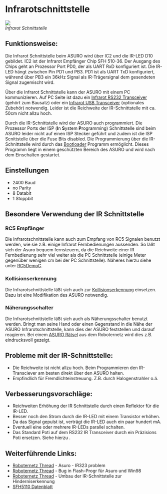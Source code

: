 # Infrarotschnittstelle

![][1]  
*Infrarot Schnittstelle*

## Funktionsweise:

Die Infrarot Schnittstelle beim ASURO wird über IC2 und die IR-LED D10 gebildet. IC2 ist der Infrarot Empfänger Chip SFH 510-36. Der Ausgang des Chips geht an Prozessor Port PD0, der als UART RxD konfiguriert ist. Die IR-LED hängt zwischen Pin PD1 und PB3. PD1 ist als UART TxD konfiguriert, während über PB3 ein 36kHz Signal als IR-Trägersignal dem gesendeten Signal zugemischt wird. 

Über die Infrarot Schnittstelle kann der ASURO mit einem PC kommunizieren. Auf PC Seite ist dazu ein [Infrarot RS232 Transceiver][2] (gehört zum Bausatz) oder ein [Infrarot USB Transceiver][3] (optionales Zubehör) notwendig. Leider ist die Reichweite der IR-Schnittstelle mit ca. 50cm nicht allzu hoch. 

Durch die IR-Schnittstelle wird der ASURO auch programmiert. Die Prozessor Ports der ISP (**I**n **S**ystem **P**rogramming) Schnittstelle sind beim ASURO leider nicht auf einen ISP Stecker geführt und zudem ist die ISP Scnittstelle über die Fuse Bits disabled. Die Programmierung über die IR-Schnittstelle wird durch das [Bootloader][4] Programm ermöglicht. Dieses Programm liegt in einem geschützten Bereich des ASURO und wird nach dem Einschalten gestartet. 

## Einstellungen

*   2400 Baud 
*   no Parity 
*   8 Databit 
*   1 Stoppbit 

## Besondere Verwendung der IR Schnittstelle

### RC5 Empfänger

Die Infrarotschnittstelle kann auch zum Empfang von RC5 Signalen benutzt werden, wie sie z.B. einige Infrarot Fernbedienungen aussenden. So läßt sich der Asuro bequem fernsteuern, da die Reichweite einer IR Fernbedienung sehr viel weiter als die PC Schnittstelle (einige Meter gegenüber wenigen cm bei der PC Schnittstelle). Näheres hierzu siehe unter [RC5DemoC][5]. 

### Kollisionserkennung

Die Infrarotschnittstelle läßt sich auch zur [Kollisionserkennung][6] einsetzen. Dazu ist eine Modifikation des ASURO notwendig. 

### Näherungsschalter

Die Infrarotschnittstelle läßt sich auch als Näherungsschalter benutzt werden. Bringt man seine Hand oder einen Gegenstand in die Nähe der ASURO Infrarotschnittstelle, kann dies der ASURO feststellen und darauf reagieren. Bei einem [ASURO Rätsel][7] aus dem Roboternetz wird dies z.B. eindrucksvoll gezeigt. 

## Probleme mit der IR-Schnittstelle:

*   Die Reichweite ist nicht allzu hoch. Beim Programmieren den IR-Transciever am besten direkt über den ASURO halten. 
*   Empfindlich für Fremdlichteinstreuung. Z.B. durch Halogenstrahler o.ä. 

## Verbesserungsvorschläge:

*   Reichweiten Erhöhung der IR Schnittstelle durch einen Reflektor für die IR-LED. 
*   Besser noch den Strom durch die IR-LED mit einem Transistor erhöhen. Da das Signal gepulst ist, verträgt die IR-LED auch ein paar hundert mA. 
*   Eventuell eine oder mehrere IR-LEDs parallel schalten. 
*   Das Standard Poti auf dem RS232 IR Transceiver durch ein Präzisions Poti ersetzen. Siehe hierzu . 

## Weiterführende Links:

*   [Roboternetz Thread][8] - Asuro - IR323 problem 
*   [Roboternetz Thread][9] - Bug in Flash-Progr für Asuro und Win98 
*   [Roboternetz Thread][10] - Umbau der IR-Schnittstelle zur Hinderniserkennung 
*   [SFH5110 Datenblatt][11] 

 [1]: http://www.asurowiki.de/pmwiki/uploads/Main/ir_interface.jpg ""
 [2]: http://www.asurowiki.de/pmwiki/pmwiki.php/Main/InfrarotRS232Transceiver
 [3]: http://www.asurowiki.de/pmwiki/pmwiki.php/Main/InfrarotUSBTransceiver
 [4]: http://www.asurowiki.de/pmwiki/pmwiki.php/Main/Bootloader
 [5]: http://www.asurowiki.de/pmwiki/pmwiki.php/Main/RC5DemoC
 [6]: http://www.asurowiki.de/pmwiki/pmwiki.php/Main/InfrarotHindernisdetektor
 [7]: http://www.roboternetz.de/phpBB2/zeigebeitrag.php?t=23614
 [8]: http://www.roboternetz.de/phpBB2/zeigebeitrag.php?t=10804
 [9]: http://www.roboternetz.de/phpBB2/zeigebeitrag.php?p=71762
 [10]: http://www.roboternetz.de/phpBB2/zeigebeitrag.php?t=11114
 [11]: http://www.ortodoxism.ro/datasheets/infineon/2-SFH5110.pdf

